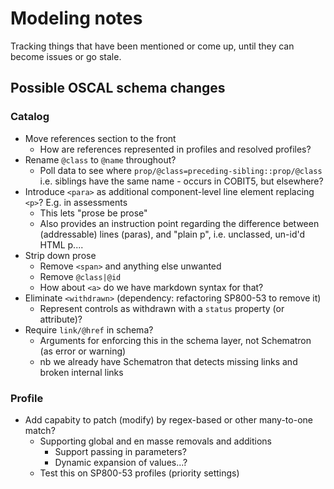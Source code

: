 # Modeling notes

Tracking things that have been mentioned or come up, until they can become issues or go stale.

## Possible OSCAL schema changes

### Catalog

* Move references section to the front
  * How are references represented in profiles and resolved profiles?
* Rename `@class` to `@name` throughout?
  * Poll data to see where `prop/@class=preceding-sibling::prop/@class` i.e. siblings have the same name - occurs in COBIT5, but elsewhere?
* Introduce `<para>` as additional component-level line element replacing `<p>`? E.g. in assessments
  * This lets "prose be prose"
  * Also provides an instruction point regarding the difference between (addressable) lines (paras), and "plain p", i.e. unclassed, un-id'd HTML p....
* Strip down prose
  * Remove `<span>` and anything else unwanted
  * Remove `@class|@id`
  * How about `<a>` do we have markdown syntax for that?
* Eliminate `<withdrawn>` (dependency: refactoring SP800-53 to remove it)
  * Represent controls as withdrawn with a `status` property (or attribute)?
* Require `link/@href` in schema?
  * Arguments for enforcing this in the schema layer, not Schematron (as error or warning)
  * nb we already have Schematron that detects missing links and broken internal links

### Profile

* Add capabity to patch (modify) by regex-based or other many-to-one match?
  * Supporting global and en masse removals and additions
    * Support passing in parameters?
    * Dynamic expansion of values...?
  * Test this on SP800-53 profiles (priority settings)
